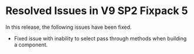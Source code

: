                          

Resolved Issues in V9 SP2 Fixpack 5
===================================

In this release, the following issues have been fixed.

* Fixed issue with inability to select pass through methods when building a component.
